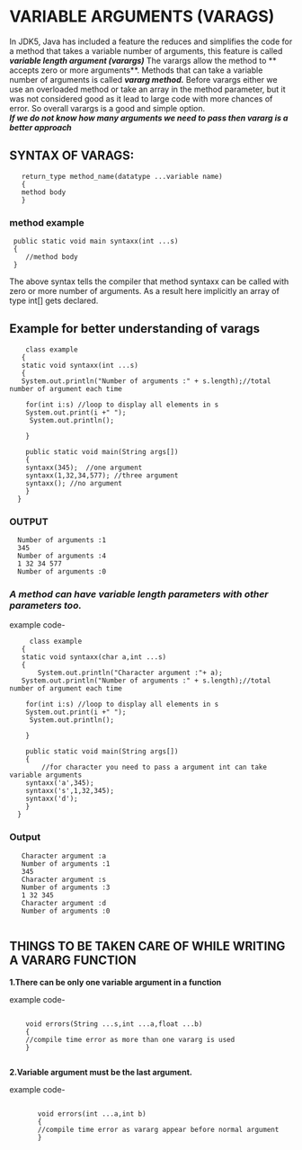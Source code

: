 # VARIABLE ARGUMENTS (VARAGS)
       
In JDK5, Java has included a feature the reduces and simplifies the code for a method that takes a variable number of arguments, this feature is called **_variable length argument (varargs)_**
  The varargs allow the method to ** accepts zero or more arguments**. Methods that can take a variable number of arguments is called **_vararg method._**
  Before varargs either we use an overloaded method or take an array in the method parameter, but it was not considered good as it lead to large code with more chances of error.
  So overall varargs is a good and simple option.  
   **_If we do not know how many arguments we need to pass then vararg is a better approach_**
    
  ## SYNTAX OF VARAGS:
  
  ```
     return_type method_name(datatype ...variable name)
     { 
     method body 
     } 
   ```
   
   ### method example 
   
   ```
    public static void main syntaxx(int ...s)
    {
       //method body
    }
  ```

  
  The above syntax tells the compiler that method syntaxx can be called with zero or more number of arguments. As a result here implicitly an array of type int[] gets declared.
  
  ## Example for better understanding of varags
  
  
  ```
      class example
     {
     static void syntaxx(int ...s)
     {
     System.out.println("Number of arguments :" + s.length);//total number of argument each time
      
      for(int i:s) //loop to display all elements in s
      System.out.print(i +" ");
       System.out.println();
       
      }
      
      public static void main(String args[])
      {
      syntaxx(345);  //one argument
      syntaxx(1,32,34,577); //three argument
      syntaxx(); //no argument
      }
    }
```
              
  ### OUTPUT
   
   ```
     Number of arguments :1
     345 
     Number of arguments :4
     1 32 34 577 
     Number of arguments :0
   ```
     
     
  ### **_A method can have variable length parameters with other parameters too._**
   
   example code-
  ```
       class example
     {
     static void syntaxx(char a,int ...s)
     {
         System.out.println("Character argument :"+ a);
     System.out.println("Number of arguments :" + s.length);//total number of argument each time
      
      for(int i:s) //loop to display all elements in s
      System.out.print(i +" ");
       System.out.println();
       
      }
      
      public static void main(String args[])
      {
          //for character you need to pass a argument int can take variable arguments
      syntaxx('a',345);  
      syntaxx('s',1,32,345);
      syntaxx('d'); 
      }
    }
   ```
### Output

 ```
    Character argument :a
    Number of arguments :1
    345 
    Character argument :s
    Number of arguments :3
    1 32 345 
    Character argument :d
    Number of arguments :0
  
  ```
   
## THINGS TO BE TAKEN CARE OF WHILE WRITING A VARARG FUNCTION
 
   **1.There can be only one variable argument in a function**
   
   example code-
   
   ``` 
      
       void errors(String ...s,int ...a,float ...b)
       {
       //compile time error as more than one vararg is used
       }
       
  ```
       
   
    
  **2.Variable argument must be the last argument.**
   
  example code-
  
     
  ``` 
        
         void errors(int ...a,int b)
         {
         //compile time error as vararg appear before normal argument
         }
         
   ```
    
    
    
  

